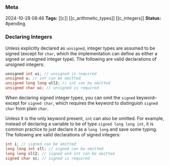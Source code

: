 ### Meta
2024-10-28 08:46
**Tags:** [[c]] [[c_arithmetic_types]] [[c_integers]]
**Status:** #pending 

### Declaring Integers
Unless explicitly declared as `unsigned`, integer types are assumed to be signed (except for `char`, which the implementation can define as either a signed or unsigned integer type). The following are valid declarations of unsigned integers:

```C title:example.c
usnigned int ui; // unsigned is required
unsigned u; // int can be omitted
unsigned long long ull2; // int can be omitted
unsigned char uc; // unsigned is required
```

When declaring signed integer types, you can omit the `signed` keyword–except for `signed char`, which requires the keyword to distinguish `signed char` from plain `char`.

Unless it is the only keyword present, `int` can also be omitted. For example, instead of declaring a variable to be of type `signed long long int`, it is common practice to just declare it as a `long long` and save some typing. The following are valid declarations of signed integers:

```C title:example.c
int i; // signed can be omitted
long long int sll; // signed can be omitted
long long sll2; // signed and int can be omitted
signed char sc; // signed is required
```